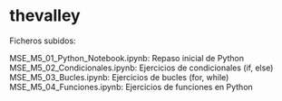 # thevalley

Ficheros subidos:

MSE_M5_01_Python_Notebook.ipynb: Repaso inicial de Python
MSE_M5_02_Condicionales.ipynb: Ejercicios de condicionales (if, else)
MSE_M5_03_Bucles.ipynb: Ejercicios de bucles (for, while)
MSE_M5_04_Funciones.ipynb: Ejercicios de funciones en  Python
